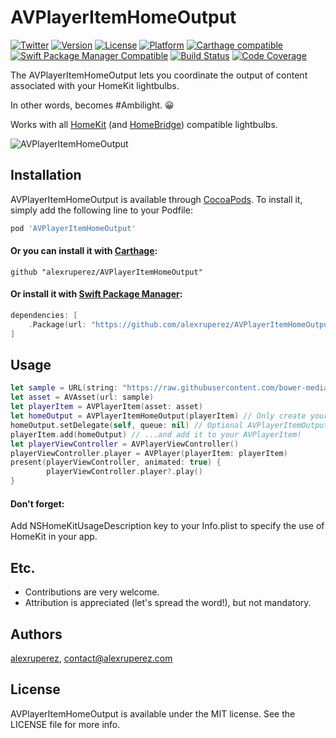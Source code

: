 # AVPlayerItemHomeOutput

[![Twitter](https://img.shields.io/badge/contact-@alexruperez-0FABFF.svg?style=flat)](http://twitter.com/alexruperez)
[![Version](https://img.shields.io/cocoapods/v/AVPlayerItemHomeOutput.svg?style=flat)](http://cocoapods.org/pods/AVPlayerItemHomeOutput)
[![License](https://img.shields.io/cocoapods/l/AVPlayerItemHomeOutput.svg?style=flat)](http://cocoapods.org/pods/AVPlayerItemHomeOutput)
[![Platform](https://img.shields.io/cocoapods/p/AVPlayerItemHomeOutput.svg?style=flat)](http://cocoapods.org/pods/AVPlayerItemHomeOutput)
[![Carthage compatible](https://img.shields.io/badge/Carthage-compatible-4BC51D.svg?style=flat)](https://github.com/Carthage/Carthage)
[![Swift Package Manager Compatible](https://img.shields.io/badge/Swift%20Package%20Manager-compatible-4BC51D.svg?style=flat)](https://github.com/apple/swift-package-manager)
[![Build Status](https://travis-ci.org/alexruperez/AVPlayerItemHomeOutput.svg?branch=master)](https://travis-ci.org/alexruperez/AVPlayerItemHomeOutput)
[![Code Coverage](https://codecov.io/gh/alexruperez/AVPlayerItemHomeOutput/branch/master/graph/badge.svg)](https://codecov.io/gh/alexruperez/AVPlayerItemHomeOutput)

The AVPlayerItemHomeOutput lets you coordinate the output of content associated with your HomeKit lightbulbs.

In other words, becomes #Ambilight. 😀

Works with all [HomeKit](https://www.apple.com/shop/accessories/all-accessories/homekit) (and [HomeBridge](https://github.com/nfarina/homebridge)) compatible lightbulbs.

![AVPlayerItemHomeOutput](https://raw.githubusercontent.com/alexruperez/AVPlayerItemHomeOutput/master/AVPlayerItemHomeOutput.gif)

## Installation

AVPlayerItemHomeOutput is available through [CocoaPods](http://cocoapods.org). To install
it, simply add the following line to your Podfile:

```ruby
pod 'AVPlayerItemHomeOutput'
```

#### Or you can install it with [Carthage](https://github.com/Carthage/Carthage):

```ogdl
github "alexruperez/AVPlayerItemHomeOutput"
```

#### Or install it with [Swift Package Manager](https://swift.org/package-manager/):

```swift
dependencies: [
    .Package(url: "https://github.com/alexruperez/AVPlayerItemHomeOutput.git")
]
```

## Usage

```swift
let sample = URL(string: "https://raw.githubusercontent.com/bower-media-samples/big-buck-bunny-1080p-30s/master/video.mp4")!
let asset = AVAsset(url: sample)
let playerItem = AVPlayerItem(asset: asset)
let homeOutput = AVPlayerItemHomeOutput(playerItem) // Only create your instance...
homeOutput.setDelegate(self, queue: nil) // Optional AVPlayerItemOutputPullDelegate.
playerItem.add(homeOutput) // ...and add it to your AVPlayerItem!
let playerViewController = AVPlayerViewController()
playerViewController.player = AVPlayer(playerItem: playerItem)
present(playerViewController, animated: true) {
        playerViewController.player?.play()
}
```

#### Don't forget:

Add NSHomeKitUsageDescription key to your Info.plist to specify the use of HomeKit in your app.

## Etc.

* Contributions are very welcome.
* Attribution is appreciated (let's spread the word!), but not mandatory.

## Authors

[alexruperez](https://github.com/alexruperez), contact@alexruperez.com

## License

AVPlayerItemHomeOutput is available under the MIT license. See the LICENSE file for more info.
